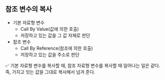 ## 참조 변수의 복사
- 기본 자료형 변수
  - Call By Value(값에 의한 호출)
  - 저장하고 있는 값을 그 값 자체로 판단
- 참조 변수
  - Call By Reference(참조에 의한 호출)  
  - 저장하고 있는 값을 주소로 판단

✅ 기본 자료형 변수를 복사할 때, 참조 자료형 변수를 복사할 때 일어나는 일은 같다. 즉, 가지고 잇는 값을 그대로 복사해서 넘겨 준다.
